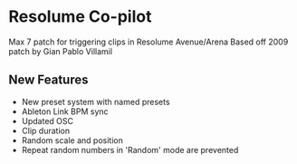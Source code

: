 # Resolume Co-pilot

Max 7 patch for triggering clips in Resolume Avenue/Arena
Based off 2009 patch by Gian Pablo Villamil

## New Features

- New preset system with named presets
- Ableton Link BPM sync
- Updated OSC
- Clip duration
- Random scale and position
- Repeat random numbers in 'Random' mode are prevented